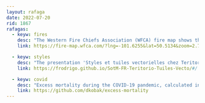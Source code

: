 ```yaml
---
layout: rafaga
date: 2022-07-20
rid: 1867
rafagas:
  - keyw: fires
    desc: "The Western Fire Chiefs Association (WFCA) fire map shows the fire limits of active and recent forest fires in the western United States and Alaska from IRWIN data from the National Interagency Fire Center."
    link: https://fire-map.wfca.com/?lng=-101.6255&lat=50.5134&zoom=2.78

  - keyw: styles
    desc: "The presentation 'Styles et tuiles vectorielles chez Teritorio' by Frédéric Rodrigo (@fre2d) at SotM-FR Nantes 2022 which shows how to generate vector tiles and styles, and with a multiplexer of styles and tiles to update data"
    link: https://frodrigo.github.io/SotM-FR-Teritorio-Tuiles-Vecto/#/

  - keyw: covid
    desc: "Excess mortality during the COVID-19 pandemic, calculated in relation to the baseline obtained by linear extrapolation of the 2015-19 trend, from World Mortality Dataset data"
    link: https://github.com/dkobak/excess-mortality
---
```

